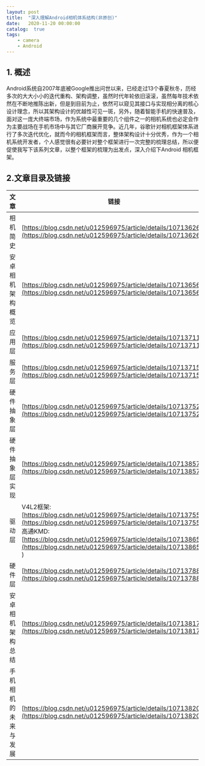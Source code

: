 ```yaml
---
layout: post
title:  "深入理解Android相机体系结构(非原创)"
date:   2020-11-20 00:00:00
catalog:  true
tags:
    - camera
    - Android
---
```




## 1. 概述

  Android系统自2007年底被Google推出问世以来，已经走过13个春夏秋冬，历经多次的大大小小的迭代重构、架构调整，虽然时代年轮依旧滚滚，虽然每年技术依然在不断地推陈出新，但是到目前为止，依然可以窥见其接口与实现相分离的核心设计理念，所以其架构设计的优越性可见一斑，另外，随着智能手机的快速普及，面对这一庞大终端市场，作为系统中最重要的几个组件之一的相机系统也必定会作为主要战场在手机市场中与其它厂商展开竞争。近几年，谷歌针对相机框架体系进行了多次迭代优化，就而今的相机框架而言，整体架构设计十分优秀，作为一个相机系统开发者，个人感觉很有必要针对整个框架进行一次完整的梳理总结，所以便促使我写下该系列文章，以整个框架的梳理为出发点，深入介绍下Android 相机框架。

## 2.文章目录及链接

| 文章                 | 链接                                                         |
| -------------------- | ------------------------------------------------------------ |
| 相机简史             | [https://blog.csdn.net/u012596975/article/details/107136261](https://blog.csdn.net/u012596975/article/details/107136261) |
| 安卓相机架构概览     | [https://blog.csdn.net/u012596975/article/details/107136568](https://blog.csdn.net/u012596975/article/details/107136568) |
| 应用层               | [https://blog.csdn.net/u012596975/article/details/107137110](https://blog.csdn.net/u012596975/article/details/107137110) |
| 服务层               | [https://blog.csdn.net/u012596975/article/details/107137156](https://blog.csdn.net/u012596975/article/details/107137156) |
| 硬件抽象层           | [https://blog.csdn.net/u012596975/article/details/107137523](https://blog.csdn.net/u012596975/article/details/107137523) |
| 硬件抽象层实现       | [https://blog.csdn.net/u012596975/article/details/107138576](https://blog.csdn.net/u012596975/article/details/107138576) |
| 驱动层               | V4L2框架: [https://blog.csdn.net/u012596975/article/details/107137555](https://blog.csdn.net/u012596975/article/details/107137555)<br />高通KMD: [https://blog.csdn.net/u012596975/article/details/107138655](https://blog.csdn.net/u012596975/article/details/107138655  ) |
| 硬件层               | [https://blog.csdn.net/u012596975/article/details/107137883](https://blog.csdn.net/u012596975/article/details/107137883) |
| 安卓相机架构总结     | [https://blog.csdn.net/u012596975/article/details/107138177](https://blog.csdn.net/u012596975/article/details/107138177) |
| 手机相机的未来与发展 | [https://blog.csdn.net/u012596975/article/details/107138203](https://blog.csdn.net/u012596975/article/details/107138203) |